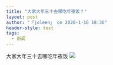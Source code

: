 ```yaml
---
title: "大家大年三十去哪吃年夜饭？"
layout: post
author: "「joleen」 on 2020-1-16 18:36"
header-style: text
tags:
  - 新闻
---
```


<head></head>
<body>
  大家大年三十去哪吃年夜饭
 <img src="https://bbs.boniu123.cc/static/image/smiley/3tuzki_emoticons/tuzki_004.gif" smilieid="141">
 <br>
</body>


